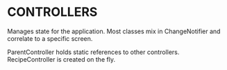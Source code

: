# CONTROLLERS

Manages state for the application. Most classes mix in ChangeNotifier and correlate to a specific screen.

ParentController holds static references to other controllers. RecipeController is created on the fly.

